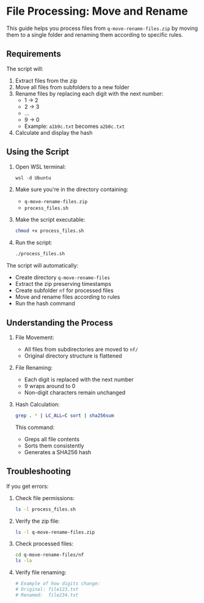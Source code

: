# File Processing: Move and Rename

This guide helps you process files from `q-move-rename-files.zip` by moving them to a single folder and renaming them according to specific rules.

## Requirements

The script will:
1. Extract files from the zip
2. Move all files from subfolders to a new folder
3. Rename files by replacing each digit with the next number:
   - 1 → 2
   - 2 → 3
   - ...
   - 9 → 0
   - Example: `a1b9c.txt` becomes `a2b0c.txt`
4. Calculate and display the hash

## Using the Script

1. Open WSL terminal:
   ```powershell
   wsl -d Ubuntu
   ```

2. Make sure you're in the directory containing:
   - `q-move-rename-files.zip`
   - `process_files.sh`

3. Make the script executable:
   ```bash
   chmod +x process_files.sh
   ```

4. Run the script:
   ```bash
   ./process_files.sh
   ```

The script will automatically:
- Create directory `q-move-rename-files`
- Extract the zip preserving timestamps
- Create subfolder `nf` for processed files
- Move and rename files according to rules
- Run the hash command

## Understanding the Process

1. File Movement:
   - All files from subdirectories are moved to `nf/`
   - Original directory structure is flattened

2. File Renaming:
   - Each digit is replaced with the next number
   - 9 wraps around to 0
   - Non-digit characters remain unchanged

3. Hash Calculation:
   ```bash
   grep . * | LC_ALL=C sort | sha256sum
   ```
   This command:
   - Greps all file contents
   - Sorts them consistently
   - Generates a SHA256 hash

## Troubleshooting

If you get errors:
1. Check file permissions:
   ```bash
   ls -l process_files.sh
   ```

2. Verify the zip file:
   ```bash
   ls -l q-move-rename-files.zip
   ```

3. Check processed files:
   ```bash
   cd q-move-rename-files/nf
   ls -la
   ```

4. Verify file renaming:
   ```bash
   # Example of how digits change:
   # Original: file123.txt
   # Renamed:  file234.txt
   ```
